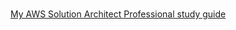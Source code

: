 
#
[My AWS Solution Architect Professional study guide](https://dev.to/aws-builders/my-aws-solution-architect-professional-study-guide-2i05)